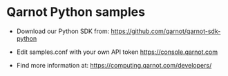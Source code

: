 # Qarnot Python samples

- Download our Python SDK from:
https://github.com/qarnot/qarnot-sdk-python

- Edit samples.conf with your own API token
https://console.qarnot.com

- Find more information at:
https://computing.qarnot.com/developers/


